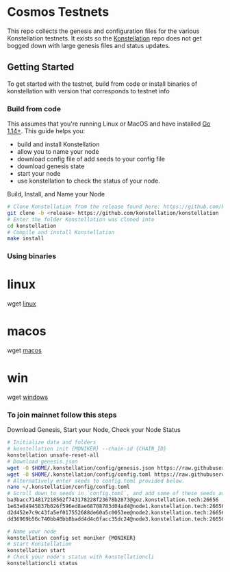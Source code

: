 # Cosmos Testnets

This repo collects the genesis and configuration files for the various Konstellation
testnets. It exists so the [Konstellation](https://github.com/konstellation/konstellation)
repo does not get bogged down with large genesis files and status updates.

## Getting Started

To get started with the testnet, build from code or install binaries of konstellation with version that corresponds to testnet info

### Build from code

This assumes that you're running Linux or MacOS and have installed [Go 1.14+](https://golang.org/dl/).  This guide helps you:

* build and install Konstellation
* allow you to name your node
* download config file of add seeds to your config file
* download genesis state
* start your node
* use konstellation to check the status of your node.

Build, Install, and Name your Node
```bash
# Clone Konstellation from the release found here: https://github.com/konstellation/konstellation/releases
git clone -b <release> https://github.com/konstellation/konstellation
# Enter the folder Konstellation was cloned into
cd konstellation
# Compile and install Konstellation
make install
```

### Using binaries
# linux
wget [linux](https://gist.github.com/Konstellation/b9168ec665bf8991a1cd20fd999452fa/raw/2c53c4c2fa0d90e7a10a6b7f2b5e28c35bec73d2/linux_amd64.tar.gz)

# macos
wget [macos](https://gist.github.com/Konstellation/b9168ec665bf8991a1cd20fd999452fa/raw/2c53c4c2fa0d90e7a10a6b7f2b5e28c35bec73d2/darwin_amd64.tar.gz)

# win
wget [windows](https://gist.github.com/Konstellation/b9168ec665bf8991a1cd20fd999452fa/raw/2c53c4c2fa0d90e7a10a6b7f2b5e28c35bec73d2/windows_amd64.tar.gz)


### To join mainnet follow this steps
Download Genesis, Start your Node, Check your Node Status
```bash
# Initialize data and folders
# konstellation init {MONIKER} --chain-id {CHAIN_ID}
konstellation unsafe-reset-all
# Download genesis.json
wget -O $HOME/.konstellation/config/genesis.json https://raw.githubusercontent.com/konstellation/testnet/darchub-1/genesis.json
wget -O $HOME/.konstellation/config/config.toml https://raw.githubusercontent.com/konstellation/testnet/darchub-1/config.toml
# Alternatively enter seeds to config.toml provided below.
nano ~/.konstellation/config/config.toml
# Scroll down to seeds in `config.toml`, and add some of these seeds as a comma-separated list:
ba3bacc714817218562f743178228f23678b2873@goz.konstellation.tech:26656
1e63e84945837b026f596ed8ae68708783d04ad4@node1.konstellation.tech:26656
d2d452e7c9c43fa5ef017552688de60a5c0053ee@node2.konstellation.tech:26656
dd36969b56c740bb40bb8badd4d4c6facc35dc24@node3.konstellation.tech:26656

# Name your node
konstellation config set moniker {MONIKER}
# Start Konstellation
konstellation start
# Check your node's status with konstellationcli
konstellationcli status
```